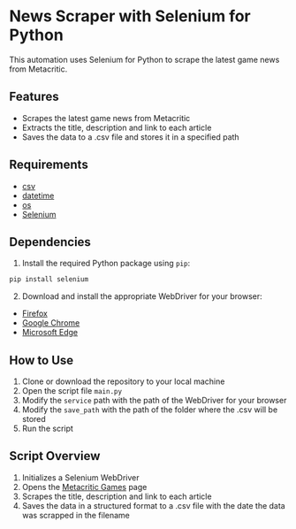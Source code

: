 # News Scraper with Selenium for Python
This automation uses Selenium for Python to scrape the latest game news from Metacritic.

## Features
- Scrapes the latest game news from Metacritic
- Extracts the title, description and link to each article
- Saves the data to a .csv file and stores it in a specified path

## Requirements
- [csv](https://docs.python.org/3/library/csv.html)
- [datetime](https://docs.python.org/3/library/datetime.html)
- [os](https://docs.python.org/3/library/os.html)
- [Selenium](https://www.selenium.dev/)

## Dependencies
1. Install the required Python package using `pip`:
```bash
pip install selenium
```
2. Download and install the appropriate WebDriver for your browser:
- [Firefox](https://github.com/mozilla/geckodriver)
- [Google Chrome](https://googlechromelabs.github.io/chrome-for-testing/)
- [Microsoft Edge](https://developer.microsoft.com/en-us/microsoft-edge/tools/webdriver/?form=MA13LH)

## How to Use
1. Clone or download the repository to your local machine
2. Open the script file `main.py`
3. Modify the `service` path with the path of the WebDriver for your browser
4. Modify the `save_path` with the path of the folder where the .csv will be stored
5. Run the script

## Script Overview
1. Initializes a Selenium WebDriver
2. Opens the [Metacritic Games](https://www.metacritic.com/game/) page
3. Scrapes the title, description and link to each article
4. Saves the data in a structured format to a .csv file with the date the data was scrapped in the filename
